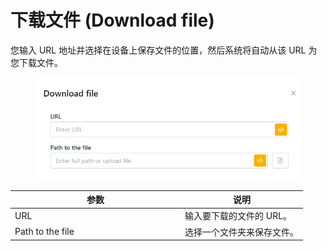 # 下载文件 (Download file)

您输入 URL 地址并选择在设备上保存文件的位置，然后系统将自动从该 URL 为您下载文件。

<figure><img src="../../.gitbook/assets/image (18) (1).png" alt=""><figcaption></figcaption></figure>

<table><thead><tr><th width="258">参数</th><th>说明</th></tr></thead><tbody><tr><td>URL</td><td>输入要下载的文件的 URL。</td></tr><tr><td>Path to the file</td><td>选择一个文件夹来保存文件。</td></tr></tbody></table>
